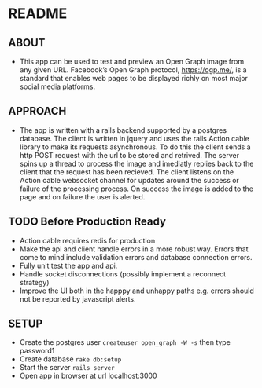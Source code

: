 # README

## ABOUT
- This app can be used to test and preview an Open Graph image from any given URL. Facebook’s Open Graph protocol, https://ogp.me/, is a standard that enables web pages to be displayed richly on most major social media platforms.

## APPROACH
- The app is written with a rails backend supported by a postgres database. The client is written in jquery and uses the rails Action cable library to make its requests asynchronous. To do this the client sends a http POST request with the url to be stored and retrived. The server spins up a thread to process the image and imediatly replies back to the client that the request has been recieved. The client listens on the Action cable websocket channel for updates around the success or failure of the processing process. On success the image is added to the page and on failure the user is alerted.

## TODO Before Production Ready
- Action cable requires redis for production
- Make the api and client handle errors in a more robust way. Errors that come to mind include validation errors and database connection errors.
- Fully unit test the app and api.
- Handle socket disconnections (possibly implement a reconnect strategy)
- Improve the UI both in the happpy and unhappy paths e.g. errors should not be reported by javascript alerts.


## SETUP
- Create the postgres user ```createuser open_graph -W -s``` then type password1
- Create database ```rake db:setup```
- Start the server ```rails server```
- Open app in browser at url localhost:3000


